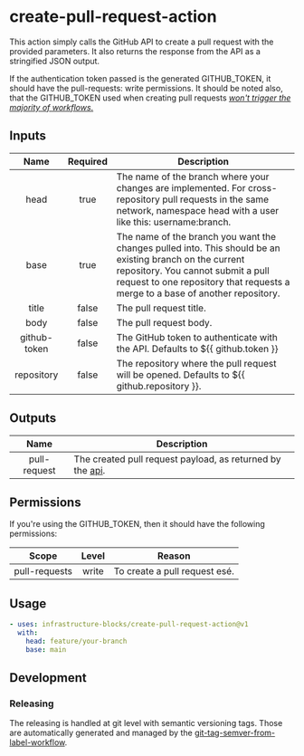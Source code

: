 # create-pull-request-action

This action simply calls the GitHub API to create a pull request with the provided parameters.
It also returns the response from the API as a stringified JSON output.

If the authentication token passed is the generated GITHUB_TOKEN, it should have the
pull-requests: write permissions. It should be noted also, that the GITHUB_TOKEN used when creating
pull requests [*won't trigger the majority of workflows*.](https://docs.github.com/en/actions/security-guides/automatic-token-authentication#using-the-github_token-in-a-workflow)

## Inputs

|     Name     | Required | Description                                                                                                                                                                                                                     |
|:------------:|:--------:|---------------------------------------------------------------------------------------------------------------------------------------------------------------------------------------------------------------------------------|
|     head     |   true   | The name of the branch where your changes are implemented. For cross-repository pull requests in the same network, namespace head with a user like this: username:branch.                                                       |
|     base     |   true   | The name of the branch you want the changes pulled into. This should be an existing branch on the current repository. You cannot submit a pull request to one repository that requests a merge to a base of another repository. |
|    title     |  false   | The pull request title.                                                                                                                                                                                                         |
|     body     |  false   | The pull request body.                                                                                                                                                                                                          |
| github-token |  false   | The GitHub token to authenticate with the API. Defaults to ${{ github.token }}                                                                                                                                                  |
|  repository  |  false   | The repository where the pull request will be opened. Defaults to ${{ github.repository }}.                                                                                                                                     |

## Outputs

|     Name     | Description                                                                                                                                          |
|:------------:|------------------------------------------------------------------------------------------------------------------------------------------------------|
| pull-request | The created pull request payload, as returned by the [api](https://docs.github.com/en/rest/pulls/pulls?apiVersion=2022-11-28#create-a-pull-request). |

## Permissions

If you're using the GITHUB_TOKEN, then it should have the following permissions:

|     Scope     | Level | Reason                        |
|:-------------:|:-----:|-------------------------------|
| pull-requests | write | To create a pull request esé. |

## Usage

```yaml
- uses: infrastructure-blocks/create-pull-request-action@v1
  with:
    head: feature/your-branch
    base: main
```

## Development

### Releasing

The releasing is handled at git level with semantic versioning tags. Those are automatically generated and managed
by the [git-tag-semver-from-label-workflow](https://github.com/infrastructure-blocks/git-tag-semver-from-label-workflow).

